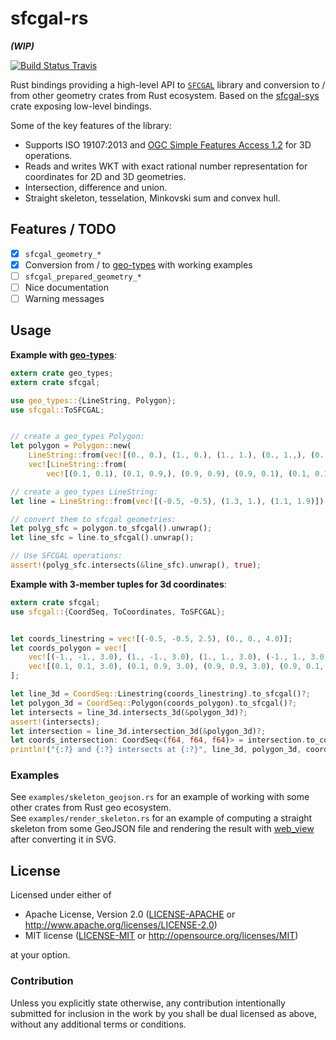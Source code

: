 # sfcgal-rs
__*(WIP)*__

[![Build Status Travis](https://travis-ci.org/mthh/sfcgal-rs.svg?branch=master)](https://travis-ci.org/mthh/sfcgal-rs)

Rust bindings providing a high-level API to [`SFCGAL`](http://oslandia.github.io/SFCGAL/) library and conversion to / from other geometry crates from Rust ecosystem.
Based on the [sfcgal-sys](https://github.com/mthh/sfcgal-rs) crate exposing low-level bindings.

Some of the key features of the library:
- Supports ISO 19107:2013 and [OGC Simple Features Access 1.2](http://www.opengeospatial.org/standards/sfa) for 3D operations.
- Reads and writes WKT with exact rational number representation for coordinates for 2D and 3D geometries.
- Intersection, difference and union.
- Straight skeleton, tesselation, Minkovski sum and convex hull.


## Features / TODO

- [x] `sfcgal_geometry_*`  
- [x] Conversion from / to [geo-types](https://github.com/georust/geo) with working examples
- [ ] `sfcgal_prepared_geometry_*`  
- [ ] Nice documentation
- [ ] Warning messages

## Usage

__Example with [geo-types]()__:
```rust
extern crate geo_types;
extern crate sfcgal;

use geo_types::{LineString, Polygon};
use sfcgal::ToSFCGAL;


// create a geo_types Polygon:
let polygon = Polygon::new(
    LineString::from(vec![(0., 0.), (1., 0.), (1., 1.), (0., 1.,), (0., 0.)]),
    vec![LineString::from(
        vec![(0.1, 0.1), (0.1, 0.9,), (0.9, 0.9), (0.9, 0.1), (0.1, 0.1)])]);

// create a geo_types LineString:
let line = LineString::from(vec![(-0.5, -0.5), (1.3, 1.), (1.1, 1.9)]);

// convert them to sfcgal geometries:
let polyg_sfc = polygon.to_sfcgal().unwrap();
let line_sfc = line.to_sfcgal().unwrap();

// Use SFCGAL operations:
assert!(polyg_sfc.intersects(&line_sfc).unwrap(), true);
```

__Example with 3-member tuples for 3d coordinates__:
```rust
extern crate sfcgal;
use sfcgal::{CoordSeq, ToCoordinates, ToSFCGAL};


let coords_linestring = vec![(-0.5, -0.5, 2.5), (0., 0., 4.0)];
let coords_polygon = vec![
    vec![(-1., -1., 3.0), (1., -1., 3.0), (1., 1., 3.0), (-1., 1., 3.0), (-1., -1., 3.0)], // Exterior ring
    vec![(0.1, 0.1, 3.0), (0.1, 0.9, 3.0), (0.9, 0.9, 3.0), (0.9, 0.1, 3.0), (0.1, 0.1, 3.0)], // 1 interior ring
];

let line_3d = CoordSeq::Linestring(coords_linestring).to_sfcgal()?;
let polygon_3d = CoordSeq::Polygon(coords_polygon).to_sfcgal()?;
let intersects = line_3d.intersects_3d(&polygon_3d)?;
assert!(intersects);
let intersection = line_3d.intersection_3d(&polygon_3d)?;
let coords_intersection: CoordSeq<(f64, f64, f64)> = intersection.to_coordinates()?;
println!("{:?} and {:?} intersects at {:?}", line_3d, polygon_3d, coords_intersection);
```

### Examples

See `examples/skeleton_geojson.rs` for an example of working with some other crates from Rust geo ecosystem.  
See `examples/render_skeleton.rs` for an example of computing a straight skeleton from some GeoJSON file and rendering the result with [web_view](https://github.com/Boscop/web-view/) after converting it in SVG.  


## License

Licensed under either of
 * Apache License, Version 2.0 ([LICENSE-APACHE](LICENSE-APACHE) or http://www.apache.org/licenses/LICENSE-2.0)
 * MIT license ([LICENSE-MIT](LICENSE-MIT) or http://opensource.org/licenses/MIT)

at your option.

### Contribution

Unless you explicitly state otherwise, any contribution intentionally submitted
for inclusion in the work by you shall be dual licensed as above, without any
additional terms or conditions.
